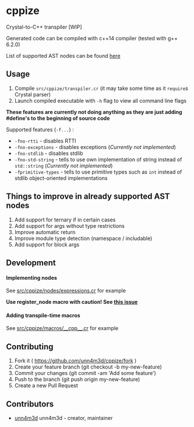 # cppize

Crystal-to-C++ transpiler [WIP]

Generated code can be compiled with c++14 compiler (tested with g++ 6.2.0)

List of supported AST nodes can be found [here](NODES.md)

## Usage

1. Compile `src/cppize/transpiler.cr` (it may take some time as it `require`s Crystal parser)
2. Launch compiled executable with `-h` flag to view all command line flags

**These features are currently not doing anything as they are just adding #define's to the beginning of source code**


Supported features (`-f...`) :
* `-fno-rtti` - disables RTTI
* `-fno-exceptions` - disables exceptions (*Currently not implemented*)
* `-fno-stdlib` - disables stdlib
* `-fno-std-string` - tells to use own implementation of string instead of `std::string` (*Currently not implemented*)
* `-fprimitive-types` - tells to use primitive types such as `int` instead of stdlib object-oriented implementations

## Things to improve in already supported AST nodes

1. Add support for ternary if in certain cases
2. Add support for args without type restrictions
3. Improve automatic return
4. Improve module type detection (namespace / includable)
5. Add support for block args



## Development

#### Implementing nodes

See [src/cppize/nodes/expressions.cr](src/cppize/nodes/expressions.cr) for example

**Use register_node macro with caution! See [this issue](https://github.com/crystal-lang/crystal/issues/3523)**

#### Adding transpile-time macros

See [src/cppize/macros/\_\_cpp\_\_.cr](src/cppize/macros/__cpp__.cr) for example

## Contributing

1. Fork it ( https://github.com/unn4m3d/cppize/fork )
2. Create your feature branch (git checkout -b my-new-feature)
3. Commit your changes (git commit -am 'Add some feature')
4. Push to the branch (git push origin my-new-feature)
5. Create a new Pull Request

## Contributors

- [unn4m3d](https://github.com/unn4m3d) unn4m3d - creator, maintainer
